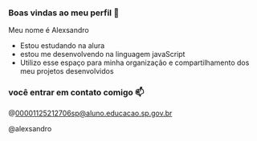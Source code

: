 ### Boas vindas ao meu perfil 💙

Meu nome é Alexsandro

- Estou estudando na alura
- estou  me desenvolvendo na linguagem javaScript 
- Utilizo esse espaço para minha organização e compartilhamento dos meu projetos desenvolvidos 

### você entrar em contato comigo 📫

@00001125212706sp@aluno.educacao.sp.gov.br

@alexsandro
